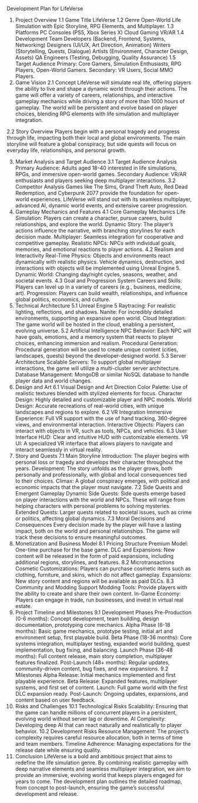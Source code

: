 Development Plan for LifeVerse
1. Project Overview
1.1 Game Title
LifeVerse
1.2 Genre
Open-World Life Simulation with Epic Storyline, RPG Elements, and Multiplayer.
1.3 Platforms
PC
Consoles (PS5, Xbox Series X)
Cloud Gaming
VR/AR
1.4 Development Team
Developers (Backend, Frontend, Systems, Networking)
Designers (UI/UX, Art Direction, Animation)
Writers (Storytelling, Quests, Dialogue)
Artists (Environment, Character Design, Assets)
QA Engineers (Testing, Debugging, Quality Assurance)
1.5 Target Audience
Primary: Core Gamers, Simulation Enthusiasts, RPG Players, Open-World Gamers.
Secondary: VR Users, Social MMO Players.
2. Game Vision
2.1 Concept
LifeVerse will simulate real life, offering players the ability to live and shape a dynamic world through their actions. The game will offer a variety of careers, relationships, and interactive gameplay mechanics while driving a story of more than 1000 hours of gameplay. The world will be persistent and evolve based on player choices, blending RPG elements with life simulation and multiplayer integration.

2.2 Story Overview
Players begin with a personal tragedy and progress through life, impacting both their local and global environments. The main storyline will feature a global conspiracy, but side quests will focus on everyday life, relationships, and personal growth.

3. Market Analysis and Target Audience
3.1 Target Audience Analysis
Primary Audience: Adults aged 18-40 interested in life simulations, RPGs, and immersive open-world games.
Secondary Audience: VR/AR enthusiasts and players seeking deep multiplayer interactions.
3.2 Competitor Analysis
Games like The Sims, Grand Theft Auto, Red Dead Redemption, and Cyberpunk 2077 provide the foundation for open-world experiences.
LifeVerse will stand out with its seamless multiplayer, advanced AI, dynamic world events, and extensive career progression.
4. Gameplay Mechanics and Features
4.1 Core Gameplay Mechanics
Life Simulation: Players can create a character, pursue careers, build relationships, and explore the world.
Dynamic Story: The player’s actions influence the narrative, with branching storylines for each decision made.
Multiplayer: Seamless integration for cooperative and competitive gameplay.
Realistic NPCs: NPCs with individual goals, memories, and emotional reactions to player actions.
4.2 Realism and Interactivity
Real-Time Physics: Objects and environments react dynamically with realistic physics. Vehicle dynamics, destruction, and interactions with objects will be implemented using Unreal Engine 5.
Dynamic World: Changing day/night cycles, seasons, weather, and societal events.
4.3 Goal and Progression System
Careers and Skills: Players can level up in a variety of careers (e.g., business, medicine, art).
Progression: Players can build wealth, relationships, and influence global politics, economics, and culture.
5. Technical Architecture
5.1 Unreal Engine 5
Raytracing: For realistic lighting, reflections, and shadows.
Nanite: For incredibly detailed environments, supporting an expansive open world.
Cloud Integration: The game world will be hosted in the cloud, enabling a persistent, evolving universe.
5.2 Artificial Intelligence
NPC Behavior: Each NPC will have goals, emotions, and a memory system that reacts to player choices, enhancing immersion and realism.
Procedural Generation: Procedural generation will be used to create unique content (cities, landscapes, quests) beyond the developer-designed world.
5.3 Server Architecture
Scalable Servers: To support global multiplayer interactions, the game will utilize a multi-cluster server architecture.
Database Management: MongoDB or similar NoSQL database to handle player data and world changes.
6. Design and Art
6.1 Visual Design and Art Direction
Color Palette: Use of realistic textures blended with stylized elements for focus.
Character Design: Highly detailed and customizable player and NPC models.
World Design: Accurate recreations of real-world cities, with unique landscapes and regions to explore.
6.2 VR Integration
Immersive Experience: Full VR support with the use of hand tracking, 360-degree views, and environmental interaction.
Interactive Objects: Players can interact with objects in VR, such as tools, NPCs, and vehicles.
6.3 User Interface
HUD: Clear and intuitive HUD with customizable elements.
VR UI: A specialized VR interface that allows players to navigate and interact seamlessly in virtual reality.
7. Story and Quests
7.1 Main Storyline
Introduction: The player begins with personal loss or tragedy and develops their character throughout the years.
Development: The story unfolds as the player grows, both personally and professionally, with global and local consequences tied to their choices.
Climax: A global conspiracy emerges, with political and economic impacts that the player must navigate.
7.2 Side Quests and Emergent Gameplay
Dynamic Side Quests: Side quests emerge based on player interactions with the world and NPCs. These will range from helping characters with personal problems to solving mysteries.
Extended Quests: Larger quests related to societal issues, such as crime or politics, affecting global dynamics.
7.3 Moral Decisions and Consequences
Every decision made by the player will have a lasting impact, both on the world and personal relationships. The game will track these decisions to ensure meaningful outcomes.
8. Monetization and Business Model
8.1 Pricing Structure
Premium Model: One-time purchase for the base game.
DLC and Expansions: New content will be released in the form of paid expansions, including additional regions, storylines, and features.
8.2 Microtransactions
Cosmetic Customizations: Players can purchase cosmetic items such as clothing, furniture, and skins, which do not affect gameplay.
Expansions: New story content and regions will be available as paid DLCs.
8.3 Community and Modding Support
Modding Tools: Provide players with the ability to create and share their own content.
In-Game Economy: Players can engage in trade, run businesses, and invest in virtual real estate.
9. Project Timeline and Milestones
9.1 Development Phases
Pre-Production (0-6 months): Concept development, team building, design documentation, prototyping core mechanics.
Alpha Phase (6-18 months): Basic game mechanics, prototype testing, initial art and environment setup, first playable build.
Beta Phase (18-36 months): Core systems integration, multiplayer testing, expanded world building, quest implementation, bug fixing, and balancing.
Launch Phase (36-48 months): Full content release, main story completion, multiplayer features finalized.
Post-Launch (48+ months): Regular updates, community-driven content, bug fixes, and new expansions.
9.2 Milestones
Alpha Release: Initial mechanics implemented and first playable experience.
Beta Release: Expanded features, multiplayer systems, and first set of content.
Launch: Full game world with the first DLC expansion ready.
Post-Launch: Ongoing updates, expansions, and content based on user feedback.
10. Risks and Challenges
10.1 Technological Risks
Scalability: Ensuring that the game can handle millions of concurrent players in a persistent, evolving world without server lag or downtime.
AI Complexity: Developing deep AI that can react naturally and realistically to player behavior.
10.2 Development Risks
Resource Management: The project’s complexity requires careful resource allocation, both in terms of time and team members.
Timeline Adherence: Managing expectations for the release date while ensuring quality.
11. Conclusion
LifeVerse is a bold and ambitious project that aims to redefine the life simulation genre. By combining realistic gameplay with deep narrative elements and seamless multiplayer integration, we aim to provide an immersive, evolving world that keeps players engaged for years to come. The development plan outlines the detailed roadmap, from concept to post-launch, ensuring the game’s successful development and release.